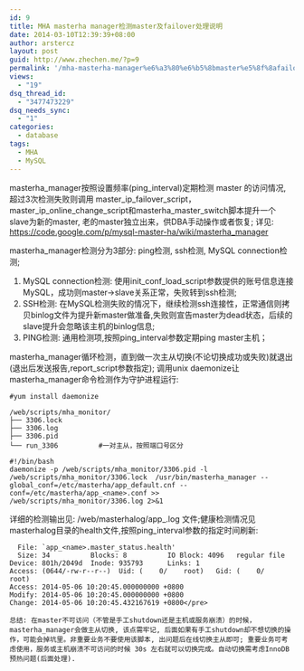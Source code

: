 ```yaml
---
id: 9
title: MHA masterha manager检测master及failover处理说明
date: 2014-03-10T12:39:39+08:00
author: arstercz
layout: post
guid: http://www.zhechen.me/?p=9
permalink: '/mha-masterha-manager%e6%a3%80%e6%b5%8bmaster%e5%8f%8afailover%e5%a4%84%e7%90%86%e8%af%b4%e6%98%8e/'
views:
  - "19"
dsq_thread_id:
  - "3477473229"
dsq_needs_sync:
  - "1"
categories:
  - database
tags:
  - MHA
  - MySQL
---
```

masterha_manager按照设置频率(ping_interval)定期检测 master 的访问情况, 超过3次检测失败则调用 master_ip_failover_script，master_ip_online_change_script和masterha_master_switch脚本提升一个slave为新的master, 老的master独立出来，供DBA手动操作或者恢复;
详见: https://code.google.com/p/mysql-master-ha/wiki/masterha_manager

masterha_manager检测分为3部分: ping检测, ssh检测, MySQL connection检测;
1. MySQL connection检测: 使用init_conf_load_script参数提供的账号信息连接MySQL，成功则master->slave关系正常，失败转到ssh检测;
2. SSH检测:  在MySQL检测失败的情况下，继续检测ssh连接性，正常通信则拷贝binlog文件为提升新master做准备,失败则宣告master为dead状态，后续的slave提升会忽略该主机的binlog信息;
3. PING检测: 通用检测项,按照ping_interval参数定期ping master主机；

masterha_manager循环检测，直到做一次主从切换(不论切换成功或失败)就退出(退出后发送报告,report_script参数指定); 调用unix daemonize让masterha_manager命令检测作为守护进程运行:
<!--more-->
```
#yum install daemonize

/web/scripts/mha_monitor/
├── 3306.lock
├── 3306.log
├── 3306.pid
└── run_3306          #一对主从，按照端口号区分

#!/bin/bash
daemonize -p /web/scripts/mha_monitor/3306.pid -l /web/scripts/mha_monitor/3306.lock  /usr/bin/masterha_manager --global_conf=/etc/masterha/app_default.cnf --conf=/etc/masterha/app_<name>.conf >> /web/scripts/mha_monitor/3306.log 2>&1
```


详细的检测输出见: /web/masterhalog/app_<name>.log 文件;健康检测情况见masterhalog目录的health文件,按照ping_interval参数的指定时间刷新:
```# stat app_<name>.master_status.health 
  File: `app_<name>.master_status.health'
  Size: 34        	Blocks: 8          IO Block: 4096   regular file
Device: 801h/2049d	Inode: 935793      Links: 1
Access: (0644/-rw-r--r--)  Uid: (    0/    root)   Gid: (    0/    root)
Access: 2014-05-06 10:20:45.000000000 +0800
Modify: 2014-05-06 10:20:45.000000000 +0800
Change: 2014-05-06 10:20:45.432167619 +0800</pre>

总结: 在master不可访问（不管是手工shutdown还是主机或服务崩溃）的时候，masterha_manager会做主从切换, 该点需牢记, 后面如果有手工shutdown却不想切换的操作，可能会掉坑里。非重要业务不要使用该脚本, 出问题后在线切换主从即可; 重要业务可考虑使用，服务或主机崩溃不可访问的时候 30s 左右就可以切换完成。自动切换需考虑InnoDB预热问题(后面处理).